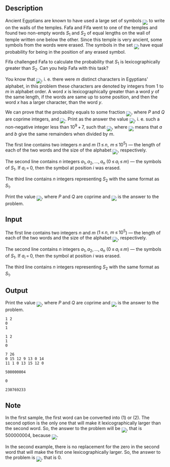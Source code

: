 ## Description

<div><p>Ancient Egyptians are known to have used a large set of symbols <img align="middle" class="tex-formula" src="file://FEpoatYl.png" style="max-width: 100.0%;max-height: 100.0%;"> to write on the walls of the temples. Fafa and Fifa went to one of the temples and found two non-empty words <span class="tex-span"><i>S</i><sub class="lower-index">1</sub></span> and <span class="tex-span"><i>S</i><sub class="lower-index">2</sub></span> of equal lengths on the wall of temple written one below the other. Since this temple is very ancient, some symbols from the words were erased. The symbols in the set <img align="middle" class="tex-formula" src="file://5cFGeyVo.png" style="max-width: 100.0%;max-height: 100.0%;"> have equal probability for being in the position of any erased symbol.</p><p>Fifa challenged Fafa to calculate the probability that <span class="tex-span"><i>S</i><sub class="lower-index">1</sub></span> is lexicographically greater than <span class="tex-span"><i>S</i><sub class="lower-index">2</sub></span>. Can you help Fafa with this task?</p><p>You know that <img align="middle" class="tex-formula" src="file://pFFgvVRN.png" style="max-width: 100.0%;max-height: 100.0%;">, i.&nbsp;e. there were <span class="tex-span"><i>m</i></span> distinct characters in Egyptians' alphabet, in this problem these characters are denoted by integers from <span class="tex-span">1</span> to <span class="tex-span"><i>m</i></span> in alphabet order. A word <span class="tex-span"><i>x</i></span> is lexicographically greater than a word <span class="tex-span"><i>y</i></span> of the same length, if the words are same up to some position, and then the word <span class="tex-span"><i>x</i></span> has a larger character, than the word <span class="tex-span"><i>y</i></span>.</p><p>We can prove that the probability equals to some fraction <img align="middle" class="tex-formula" src="file://wJZC6M51.png" style="max-width: 100.0%;max-height: 100.0%;">, where <span class="tex-span"><i>P</i></span> and <span class="tex-span"><i>Q</i></span> are coprime integers, and <img align="middle" class="tex-formula" src="file://3S2MdbaK.png" style="max-width: 100.0%;max-height: 100.0%;">. Print as the answer the value <img align="middle" class="tex-formula" src="file://AprCqQtY.png" style="max-width: 100.0%;max-height: 100.0%;">, i.&nbsp;e. such a non-negative integer less than <span class="tex-span">10<sup class="upper-index">9</sup> + 7</span>, such that <img align="middle" class="tex-formula" src="file://EORrZDUO.png" style="max-width: 100.0%;max-height: 100.0%;">, where <img align="middle" class="tex-formula" src="file://3vI91hbP.png" style="max-width: 100.0%;max-height: 100.0%;"> means that <span class="tex-span"><i>a</i></span> and <span class="tex-span"><i>b</i></span> give the same remainders when divided by <span class="tex-span"><i>m</i></span>.</p></div><div class="input-specification"><p>The first line contains two integers <span class="tex-span"><i>n</i></span> and <span class="tex-span"><i>m</i></span> (<span class="tex-span">1 ≤ <i>n</i>,  <i>m</i> ≤ 10<sup class="upper-index">5</sup></span>) — the length of each of the two words and the size of the alphabet <img align="middle" class="tex-formula" src="file://JSgH3sft.png" style="max-width: 100.0%;max-height: 100.0%;">, respectively.</p><p>The second line contains <span class="tex-span"><i>n</i></span> integers <span class="tex-span"><i>a</i><sub class="lower-index">1</sub>, <i>a</i><sub class="lower-index">2</sub>, ..., <i>a</i><sub class="lower-index"><i>n</i></sub></span> (<span class="tex-span">0 ≤ <i>a</i><sub class="lower-index"><i>i</i></sub> ≤ <i>m</i></span>) — the symbols of <span class="tex-span"><i>S</i><sub class="lower-index">1</sub></span>. If <span class="tex-span"><i>a</i><sub class="lower-index"><i>i</i></sub> = 0</span>, then the symbol at position <span class="tex-span"><i>i</i></span> was erased.</p><p>The third line contains <span class="tex-span"><i>n</i></span> integers representing <span class="tex-span"><i>S</i><sub class="lower-index">2</sub></span> with the same format as <span class="tex-span"><i>S</i><sub class="lower-index">1</sub></span>.</p></div><div class="output-specification"><p>Print the value <img align="middle" class="tex-formula" src="file://qHNTZlpX.png" style="max-width: 100.0%;max-height: 100.0%;">, where <span class="tex-span"><i>P</i></span> and <span class="tex-span"><i>Q</i></span> are coprime and <img align="middle" class="tex-formula" src="file://03o01Kcv.png" style="max-width: 100.0%;max-height: 100.0%;"> is the answer to the problem.</p></div>

## Input

<p>The first line contains two integers <span class="tex-span"><i>n</i></span> and <span class="tex-span"><i>m</i></span> (<span class="tex-span">1 ≤ <i>n</i>,  <i>m</i> ≤ 10<sup class="upper-index">5</sup></span>) — the length of each of the two words and the size of the alphabet <img align="middle" class="tex-formula" src="file://JSgH3sft.png" style="max-width: 100.0%;max-height: 100.0%;">, respectively.</p><p>The second line contains <span class="tex-span"><i>n</i></span> integers <span class="tex-span"><i>a</i><sub class="lower-index">1</sub>, <i>a</i><sub class="lower-index">2</sub>, ..., <i>a</i><sub class="lower-index"><i>n</i></sub></span> (<span class="tex-span">0 ≤ <i>a</i><sub class="lower-index"><i>i</i></sub> ≤ <i>m</i></span>) — the symbols of <span class="tex-span"><i>S</i><sub class="lower-index">1</sub></span>. If <span class="tex-span"><i>a</i><sub class="lower-index"><i>i</i></sub> = 0</span>, then the symbol at position <span class="tex-span"><i>i</i></span> was erased.</p><p>The third line contains <span class="tex-span"><i>n</i></span> integers representing <span class="tex-span"><i>S</i><sub class="lower-index">2</sub></span> with the same format as <span class="tex-span"><i>S</i><sub class="lower-index">1</sub></span>.</p>

## Output

<p>Print the value <img align="middle" class="tex-formula" src="file://qHNTZlpX.png" style="max-width: 100.0%;max-height: 100.0%;">, where <span class="tex-span"><i>P</i></span> and <span class="tex-span"><i>Q</i></span> are coprime and <img align="middle" class="tex-formula" src="file://03o01Kcv.png" style="max-width: 100.0%;max-height: 100.0%;"> is the answer to the problem.</p>





```input1
1 2
0
1

```




```input2
1 2
1
0

```




```input3
7 26
0 15 12 9 13 0 14
11 1 0 13 15 12 0

```




```output1
500000004

```




```output2
0

```




```output3
230769233

```



## Note

<p>In the first sample, the first word can be converted into (<span class="tex-span">1</span>) or (<span class="tex-span">2</span>). The second option is the only one that will make it lexicographically larger than the second word. So, the answer to the problem will be <img align="middle" class="tex-formula" src="file://4aCzleeI.png" style="max-width: 100.0%;max-height: 100.0%;">, that is <span class="tex-span">500000004</span>, because <img align="middle" class="tex-formula" src="file://cZeKy9VP.png" style="max-width: 100.0%;max-height: 100.0%;">.</p><p>In the second example, there is no replacement for the zero in the second word that will make the first one lexicographically larger. So, the answer to the problem is <img align="middle" class="tex-formula" src="file://H4PGXpFI.png" style="max-width: 100.0%;max-height: 100.0%;">, that is <span class="tex-span">0</span>.</p>
